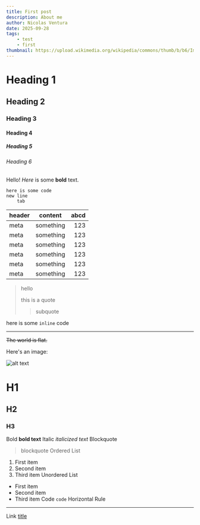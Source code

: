 ```yaml
---
title: First post
description: About me
author: Nicolas Ventura
date: 2025-09-28
tags:
    - test
    - first
thumbnail: https://upload.wikimedia.org/wikipedia/commons/thumb/b/b6/Image_created_with_a_mobile_phone.png/960px-Image_created_with_a_mobile_phone.png
---
```

# Heading 1
## Heading 2
### Heading 3
#### Heading 4
##### Heading 5
###### Heading 6

Hello! *Here* is some **bold** text.

```
here is some code
new line
    tab
```

| header | content | abcd |
| ------ | ------- | ----:|
| meta | something |  123 |
| meta | something |  123 |
| meta | something |  123 |
| meta | something |  123 |
| meta | something |  123 |
| meta | something |  123 |

> hello
>
> this is a quote
>
>> subquote

here is some `inline` code

---

~~The world is flat.~~

Here's an image:

![alt text](https://upload.wikimedia.org/wikipedia/commons/thumb/b/b6/Image_created_with_a_mobile_phone.png/960px-Image_created_with_a_mobile_phone.png)

# H1
## H2
### H3
Bold	**bold text**
Italic	*italicized text*
Blockquote
> blockquote
Ordered List
1. First item
2. Second item
3. Third item
Unordered List
- First item
- Second item
- Third item
Code	`code`
Horizontal Rule
---
Link	[title](https://www.example.com)
